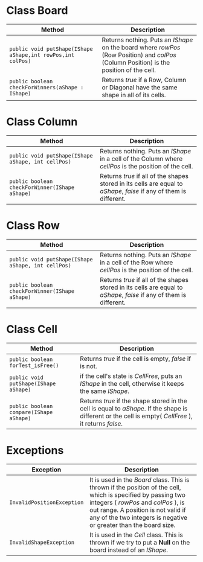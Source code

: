 # Class Board

| Method | Description |
| --- | --- |
| `public void putShape(IShape aShape,int rowPos,int colPos)` | Returns nothing. Puts an *IShape* on the board where *rowPos* (Row Position) and *colPos* (Column Position) is the position of the cell. |
| `public boolean checkForWinners(aShape : IShape)` | Returns *true* if a Row, Column or Diagonal have the same shape in all of its cells. |

# Class Column

| Method | Description |
| --- | --- |
| `public void putShape(IShape aShape, int cellPos)` | Returns nothing. Puts an *IShape* in a cell of the Column where *cellPos* is the position of the cell. |
| `public boolean checkForWinner(IShape aShape)` | Returns *true* if all of the shapes stored in its cells are equal to *aShape*, *false* if any of them is different. |

# Class Row

| Method | Description |
| --- | --- |
| `public void putShape(IShape aShape, int cellPos)` | Returns nothing. Puts an *IShape* in a cell of the Row where *cellPos* is the position of the cell. |
| `public boolean checkForWinner(IShape aShape)` | Returns *true* if all of the shapes stored in its cells are equal to *aShape*, *false* if any of them is different. |

# Class Cell

| Method | Description |
| --- | --- |
| `public boolean forTest_isFree()` | Returns *true* if the cell is empty, *false* if is not. |
| `public void putShape(IShape aShape)` | if the cell's state is *CellFree*, puts an *IShape* in the cell, otherwise it keeps the same *IShape*. |
| `public boolean compare(IShape aShape)` | Returns *true* if the shape stored in the cell is equal to *aShape*. If the shape is different or the cell is empty( *CellFree* ), it returns *false*. |

# Exceptions

| Exception | Description |
| --- | --- |
| `InvalidPositionException` | It is used in the *Board* class. This is thrown if the position of the cell, which is specified by passing two integers ( *rowPos* and *colPos* ), is out range. A position is not valid if any of the two integers is  negative or greater than the board size. |
| `InvalidShapeException` | It is used in the *Cell* class. This is thrown if we try to put a **Null** on the board instead of an *IShape*. |

